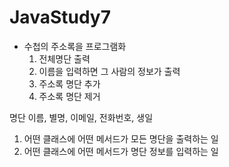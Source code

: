 # JavaStudy7

- 수첩의 주소록을 프로그램화
	1) 전체명단 출력
	2) 이름을 입력하면 그 사람의 정보가 출력
	3) 주소록 명단 추가
	4) 주소록 명단 제거
	
 명단
	이름, 별명, 이메일, 전화번호, 생일
	
1) 어떤 클래스에 어떤 메서드가 모든 명단을 출력하는 일	
3) 어떤 클래스에 어떤 메서드가 명단 정보를 입력하는 일